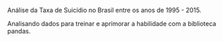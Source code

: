 Análise da Taxa de Suicídio no Brasil entre os anos de 1995 - 2015.

Analisando dados para treinar e aprimorar a habilidade com a biblioteca pandas.
